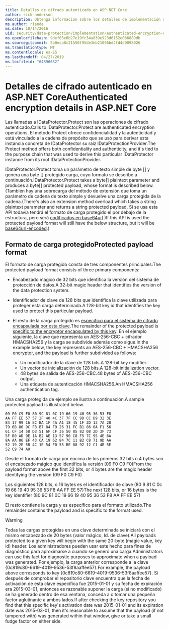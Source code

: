 ```yaml
---
title: Detalles de cifrado autenticado en ASP.NET Core
author: rick-anderson
description: Obtenga información sobre los detalles de implementación del cifrado de la protección de datos de ASP.NET Core autenticado.
ms.author: riande
ms.date: 10/14/2016
uid: security/data-protection/implementation/authenticated-encryption-details
ms.openlocfilehash: 9def03e6b27e19fc34a839e923d6152e086889db
ms.sourcegitcommit: 5b0eca8c21550f95de3bb21096bd4fd4d9098026
ms.translationtype: MT
ms.contentlocale: es-ES
ms.lasthandoff: 04/27/2019
ms.locfileid: "64896632"
---
```

# <a name="authenticated-encryption-details-in-aspnet-core"></a><span data-ttu-id="89104-103">Detalles de cifrado autenticado en ASP.NET Core</span><span class="sxs-lookup"><span data-stu-id="89104-103">Authenticated encryption details in ASP.NET Core</span></span>

<a name="data-protection-implementation-authenticated-encryption-details"></a>

<span data-ttu-id="89104-104">Las llamadas a IDataProtector.Protect son las operaciones de cifrado autenticado.</span><span class="sxs-lookup"><span data-stu-id="89104-104">Calls to IDataProtector.Protect are authenticated encryption operations.</span></span> <span data-ttu-id="89104-105">El método Protect ofrece confidencialidad y la autenticidad y está vinculado a la cadena de propósito que se usó para derivar esta instancia concreta de IDataProtector su raíz IDataProtectionProvider.</span><span class="sxs-lookup"><span data-stu-id="89104-105">The Protect method offers both confidentiality and authenticity, and it's tied to the purpose chain that was used to derive this particular IDataProtector instance from its root IDataProtectionProvider.</span></span>

<span data-ttu-id="89104-106">IDataProtector.Protect toma un parámetro de texto simple de byte [] y genera una byte [] protegido carga, cuyo formato se describe a continuación.</span><span class="sxs-lookup"><span data-stu-id="89104-106">IDataProtector.Protect takes a byte[] plaintext parameter and produces a byte[] protected payload, whose format is described below.</span></span> <span data-ttu-id="89104-107">(También hay una sobrecarga del método de extensión que toma un parámetro de cadena de texto simple y devuelve una carga protegida de la cadena.</span><span class="sxs-lookup"><span data-stu-id="89104-107">(There's also an extension method overload which takes a string plaintext parameter and returns a string protected payload.</span></span> <span data-ttu-id="89104-108">Si se usa esta API todavía tendrá el formato de carga protegido el por debajo de la estructura, pero será [codificados en base64url](https://tools.ietf.org/html/rfc4648#section-5).)</span><span class="sxs-lookup"><span data-stu-id="89104-108">If this API is used the protected payload format will still have the below structure, but it will be [base64url-encoded](https://tools.ietf.org/html/rfc4648#section-5).)</span></span>

## <a name="protected-payload-format"></a><span data-ttu-id="89104-109">Formato de carga protegido</span><span class="sxs-lookup"><span data-stu-id="89104-109">Protected payload format</span></span>

<span data-ttu-id="89104-110">El formato de carga protegido consta de tres componentes principales:</span><span class="sxs-lookup"><span data-stu-id="89104-110">The protected payload format consists of three primary components:</span></span>

* <span data-ttu-id="89104-111">Encabezado mágico de 32 bits que identifica la versión del sistema de protección de datos.</span><span class="sxs-lookup"><span data-stu-id="89104-111">A 32-bit magic header that identifies the version of the data protection system.</span></span>

* <span data-ttu-id="89104-112">Identificador de clave de 128 bits que identifica la clave utilizada para proteger esta carga determinada.</span><span class="sxs-lookup"><span data-stu-id="89104-112">A 128-bit key id that identifies the key used to protect this particular payload.</span></span>

* <span data-ttu-id="89104-113">El resto de la carga protegido es [específico para el sistema de cifrado encapsulada por esta clave](xref:security/data-protection/implementation/subkeyderivation#data-protection-implementation-subkey-derivation).</span><span class="sxs-lookup"><span data-stu-id="89104-113">The remainder of the protected payload is [specific to the encryptor encapsulated by this key](xref:security/data-protection/implementation/subkeyderivation#data-protection-implementation-subkey-derivation).</span></span> <span data-ttu-id="89104-114">En el ejemplo siguiente, la clave que representa un AES-256-CBC + cifrador HMACSHA256 y la carga se subdivide además como sigue:</span><span class="sxs-lookup"><span data-stu-id="89104-114">In the example below, the key represents an AES-256-CBC + HMACSHA256 encryptor, and the payload is further subdivided as follows:</span></span>
  * <span data-ttu-id="89104-115">Un modificador de la clave de 128 bits.</span><span class="sxs-lookup"><span data-stu-id="89104-115">A 128-bit key modifier.</span></span>
  * <span data-ttu-id="89104-116">Un vector de inicialización de 128 bits.</span><span class="sxs-lookup"><span data-stu-id="89104-116">A 128-bit initialization vector.</span></span>
  * <span data-ttu-id="89104-117">48 bytes de salida de AES-256-CBC.</span><span class="sxs-lookup"><span data-stu-id="89104-117">48 bytes of AES-256-CBC output.</span></span>
  * <span data-ttu-id="89104-118">Una etiqueta de autenticación HMACSHA256.</span><span class="sxs-lookup"><span data-stu-id="89104-118">An HMACSHA256 authentication tag.</span></span>

<span data-ttu-id="89104-119">Una carga protegida de ejemplo se ilustra a continuación.</span><span class="sxs-lookup"><span data-stu-id="89104-119">A sample protected payload is illustrated below.</span></span>

```
09 F0 C9 F0 80 9C 81 0C 19 66 19 40 95 36 53 F8
AA FF EE 57 57 2F 40 4C 3F 7F CC 9D CC D9 32 3E
84 17 99 16 EC BA 1F 4A A1 18 45 1F 2D 13 7A 28
79 6B 86 9C F8 B7 84 F9 26 31 FC B1 86 0A F1 56
61 CF 14 58 D3 51 6F CF 36 50 85 82 08 2D 3F 73
5F B0 AD 9E 1A B2 AE 13 57 90 C8 F5 7C 95 4E 6A
8A AA 06 EF 43 CA 19 62 84 7C 11 B2 C8 71 9D AA
52 19 2E 5B 4C 1E 54 F0 55 BE 88 92 12 C1 4B 5E
52 C9 74 A0
```

<span data-ttu-id="89104-120">Desde el formato de carga por encima de los primeros 32 bits o 4 bytes son el encabezado mágico que identifica la versión (09 F0 C9 F0)</span><span class="sxs-lookup"><span data-stu-id="89104-120">From the payload format above the first 32 bits, or 4 bytes are the magic header identifying the version (09 F0 C9 F0)</span></span>

<span data-ttu-id="89104-121">Los siguientes 128 bits, o 16 bytes es el identificador de clave (80 9 81 C 0c 19 66 19 40 95 36 53 F8 AA FF EE 57)</span><span class="sxs-lookup"><span data-stu-id="89104-121">The next 128 bits, or 16 bytes is the key identifier (80 9C 81 0C 19 66 19 40 95 36 53 F8 AA FF EE 57)</span></span>

<span data-ttu-id="89104-122">El resto contiene la carga y es específico para el formato utilizado.</span><span class="sxs-lookup"><span data-stu-id="89104-122">The remainder contains the payload and is specific to the format used.</span></span>

> [!WARNING]
> <span data-ttu-id="89104-123">Todas las cargas protegidas en una clave determinada se iniciará con el mismo encabezado de 20 bytes (valor mágico, Id. de clave).</span><span class="sxs-lookup"><span data-stu-id="89104-123">All payloads protected to a given key will begin with the same 20-byte (magic value, key id) header.</span></span> <span data-ttu-id="89104-124">Los administradores pueden usar este hecho para fines de diagnóstico para aproximarse a cuando se generó una carga.</span><span class="sxs-lookup"><span data-stu-id="89104-124">Administrators can use this fact for diagnostic purposes to approximate when a payload was generated.</span></span> <span data-ttu-id="89104-125">Por ejemplo, la carga anterior corresponde a la clave {0c819c80-6619-4019-9536-53f8aaffee57}.</span><span class="sxs-lookup"><span data-stu-id="89104-125">For example, the payload above corresponds to key {0c819c80-6619-4019-9536-53f8aaffee57}.</span></span> <span data-ttu-id="89104-126">Si después de comprobar el repositorio clave encuentra que la fecha de activación de esta clave específica fue 2015-01-01 y su fecha de expiración era 2015-03-01, entonces es razonable suponer la carga (si no modificado) se ha generado dentro de esa ventana, conceda a o tomar una pequeña factor aglutinante a ambos lados.</span><span class="sxs-lookup"><span data-stu-id="89104-126">If after checking the key repository you find that this specific key's activation date was 2015-01-01 and its expiration date was 2015-03-01, then it's reasonable to assume that the payload (if not tampered with) was generated within that window, give or take a small fudge factor on either side.</span></span>
